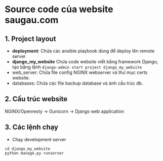 # Source code của website <a>saugau.com</a>
## 1. Project layout
- <strong>deployment</strong>: Chứa các ansible playbook dùng để deploy lên remote server
- <strong>django_my_website</strong> Chứa code website viết bằng framework Django, tạo bằng lệnh `django-admin start project django_my_website`
- web_server: Chứa file config NGINX webserver và thư mục certs website.
- databases: Chứa các file backup database và ảnh cấu trúc db.
## 2. Cấu trúc website
NGINX/Openresty -> Gunicorn -> Django web application
## 3. Các lệnh chạy 
- Chạy development server
```
cd django_my_website
python manage.py runserver
```
